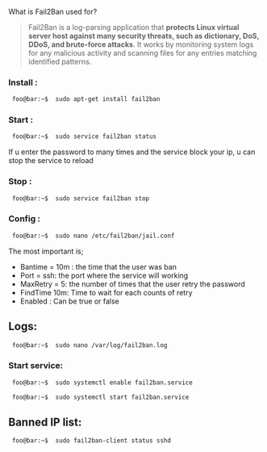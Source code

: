 What is Fail2Ban used for?

>Fail2Ban is a log-parsing application that **protects Linux virtual server host against many security threats, such as dictionary, DoS, DDoS, and brute-force attacks**. It works by monitoring system logs for any malicious activity and scanning files for any entries matching identified patterns.

### Install :
````bash
 foo@bar:~$  sudo apt-get install fail2ban
````

### Start :  
````bash
 foo@bar:~$  sudo service fail2ban status
````

If u enter the password to many times and the service block your ip, u can stop the service to reload 
### Stop :  
````bash
 foo@bar:~$  sudo service fail2ban stop   
````

### Config :  
````bash
 foo@bar:~$  sudo nano /etc/fail2ban/jail.conf
````

The most important is;
+ Bantime = 10m : the time that the user was ban
+ Port = ssh: the port where the service will working
+ MaxRetry = 5: the number of times that the user retry the password
+ FindTime 10m: Time to wait for each counts of retry
+ Enabled : Can be true or false 

## Logs:

````bash
 foo@bar:~$  sudo nano /var/log/fail2ban.log
````

### Start service:
````bash
 foo@bar:~$  sudo systemctl enable fail2ban.service
````

````bash
 foo@bar:~$  sudo systemctl start fail2ban.service
````

## Banned IP list:
````bash
 foo@bar:~$  sudo fail2ban-client status sshd
````
